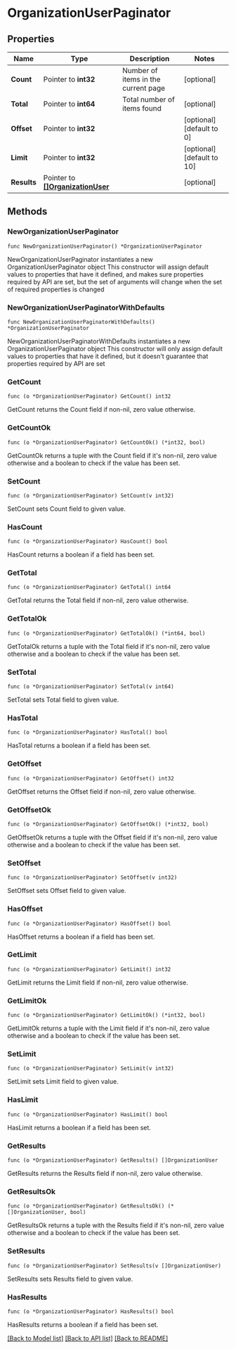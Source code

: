 # OrganizationUserPaginator

## Properties

Name | Type | Description | Notes
------------ | ------------- | ------------- | -------------
**Count** | Pointer to **int32** | Number of items in the current page | [optional] 
**Total** | Pointer to **int64** | Total number of items found | [optional] 
**Offset** | Pointer to **int32** |  | [optional] [default to 0]
**Limit** | Pointer to **int32** |  | [optional] [default to 10]
**Results** | Pointer to [**[]OrganizationUser**](OrganizationUser.md) |  | [optional] 

## Methods

### NewOrganizationUserPaginator

`func NewOrganizationUserPaginator() *OrganizationUserPaginator`

NewOrganizationUserPaginator instantiates a new OrganizationUserPaginator object
This constructor will assign default values to properties that have it defined,
and makes sure properties required by API are set, but the set of arguments
will change when the set of required properties is changed

### NewOrganizationUserPaginatorWithDefaults

`func NewOrganizationUserPaginatorWithDefaults() *OrganizationUserPaginator`

NewOrganizationUserPaginatorWithDefaults instantiates a new OrganizationUserPaginator object
This constructor will only assign default values to properties that have it defined,
but it doesn't guarantee that properties required by API are set

### GetCount

`func (o *OrganizationUserPaginator) GetCount() int32`

GetCount returns the Count field if non-nil, zero value otherwise.

### GetCountOk

`func (o *OrganizationUserPaginator) GetCountOk() (*int32, bool)`

GetCountOk returns a tuple with the Count field if it's non-nil, zero value otherwise
and a boolean to check if the value has been set.

### SetCount

`func (o *OrganizationUserPaginator) SetCount(v int32)`

SetCount sets Count field to given value.

### HasCount

`func (o *OrganizationUserPaginator) HasCount() bool`

HasCount returns a boolean if a field has been set.

### GetTotal

`func (o *OrganizationUserPaginator) GetTotal() int64`

GetTotal returns the Total field if non-nil, zero value otherwise.

### GetTotalOk

`func (o *OrganizationUserPaginator) GetTotalOk() (*int64, bool)`

GetTotalOk returns a tuple with the Total field if it's non-nil, zero value otherwise
and a boolean to check if the value has been set.

### SetTotal

`func (o *OrganizationUserPaginator) SetTotal(v int64)`

SetTotal sets Total field to given value.

### HasTotal

`func (o *OrganizationUserPaginator) HasTotal() bool`

HasTotal returns a boolean if a field has been set.

### GetOffset

`func (o *OrganizationUserPaginator) GetOffset() int32`

GetOffset returns the Offset field if non-nil, zero value otherwise.

### GetOffsetOk

`func (o *OrganizationUserPaginator) GetOffsetOk() (*int32, bool)`

GetOffsetOk returns a tuple with the Offset field if it's non-nil, zero value otherwise
and a boolean to check if the value has been set.

### SetOffset

`func (o *OrganizationUserPaginator) SetOffset(v int32)`

SetOffset sets Offset field to given value.

### HasOffset

`func (o *OrganizationUserPaginator) HasOffset() bool`

HasOffset returns a boolean if a field has been set.

### GetLimit

`func (o *OrganizationUserPaginator) GetLimit() int32`

GetLimit returns the Limit field if non-nil, zero value otherwise.

### GetLimitOk

`func (o *OrganizationUserPaginator) GetLimitOk() (*int32, bool)`

GetLimitOk returns a tuple with the Limit field if it's non-nil, zero value otherwise
and a boolean to check if the value has been set.

### SetLimit

`func (o *OrganizationUserPaginator) SetLimit(v int32)`

SetLimit sets Limit field to given value.

### HasLimit

`func (o *OrganizationUserPaginator) HasLimit() bool`

HasLimit returns a boolean if a field has been set.

### GetResults

`func (o *OrganizationUserPaginator) GetResults() []OrganizationUser`

GetResults returns the Results field if non-nil, zero value otherwise.

### GetResultsOk

`func (o *OrganizationUserPaginator) GetResultsOk() (*[]OrganizationUser, bool)`

GetResultsOk returns a tuple with the Results field if it's non-nil, zero value otherwise
and a boolean to check if the value has been set.

### SetResults

`func (o *OrganizationUserPaginator) SetResults(v []OrganizationUser)`

SetResults sets Results field to given value.

### HasResults

`func (o *OrganizationUserPaginator) HasResults() bool`

HasResults returns a boolean if a field has been set.


[[Back to Model list]](../README.md#documentation-for-models) [[Back to API list]](../README.md#documentation-for-api-endpoints) [[Back to README]](../README.md)


